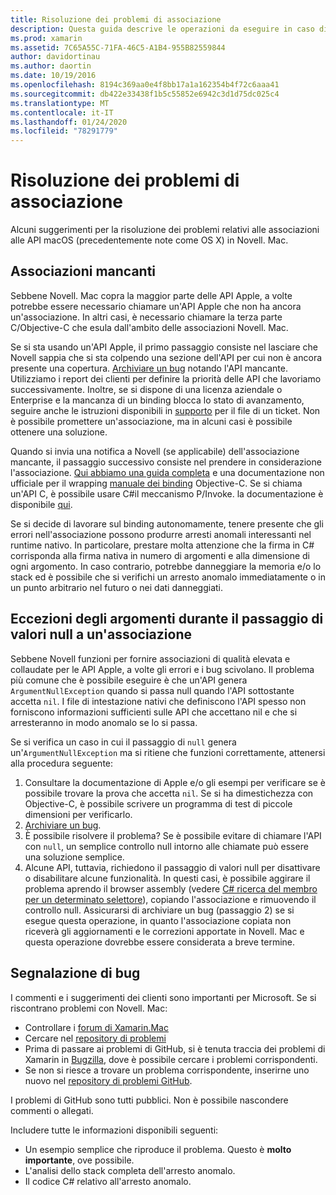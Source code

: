 ```yaml
---
title: Risoluzione dei problemi di associazione
description: Questa guida descrive le operazioni da eseguire in caso di difficoltà nell'associazione di una libreria Objective-C. In particolare, vengono illustrate le associazioni mancanti, le eccezioni degli argomenti quando si passa null a un'associazione e si segnalano bug.
ms.prod: xamarin
ms.assetid: 7C65A55C-71FA-46C5-A1B4-955B82559844
author: davidortinau
ms.author: daortin
ms.date: 10/19/2016
ms.openlocfilehash: 8194c369aa0e4f8bb17a1a162354b4f72c6aaa41
ms.sourcegitcommit: db422e33438f1b5c55852e6942c3d1d75dc025c4
ms.translationtype: MT
ms.contentlocale: it-IT
ms.lasthandoff: 01/24/2020
ms.locfileid: "78291779"
---
```

# <a name="binding-troubleshooting"></a>Risoluzione dei problemi di associazione

Alcuni suggerimenti per la risoluzione dei problemi relativi alle associazioni alle API macOS (precedentemente note come OS X) in Novell. Mac.

## <a name="missing-bindings"></a>Associazioni mancanti

Sebbene Novell. Mac copra la maggior parte delle API Apple, a volte potrebbe essere necessario chiamare un'API Apple che non ha ancora un'associazione. In altri casi, è necessario chiamare la terza parte C/Objective-C che esula dall'ambito delle associazioni Novell. Mac.

Se si sta usando un'API Apple, il primo passaggio consiste nel lasciare che Novell sappia che si sta colpendo una sezione dell'API per cui non è ancora presente una copertura. [Archiviare un bug](#reporting-bugs) notando l'API mancante. Utilizziamo i report dei clienti per definire la priorità delle API che lavoriamo successivamente. Inoltre, se si dispone di una licenza aziendale o Enterprise e la mancanza di un binding blocca lo stato di avanzamento, seguire anche le istruzioni disponibili in [supporto](https://visualstudio.microsoft.com/vs/support/) per il file di un ticket. Non è possibile promettere un'associazione, ma in alcuni casi è possibile ottenere una soluzione.

Quando si invia una notifica a Novell (se applicabile) dell'associazione mancante, il passaggio successivo consiste nel prendere in considerazione l'associazione. [Qui abbiamo una guida completa](~/cross-platform/macios/binding/overview.md) e una documentazione non ufficiale per il wrapping [manuale dei binding](https://brendanzagaeski.appspot.com/xamarin/0002.html) Objective-C. Se si chiama un'API C, è possibile usare C#il meccanismo P/Invoke. la documentazione è disponibile [qui](https://www.mono-project.com/docs/advanced/pinvoke/).

Se si decide di lavorare sul binding autonomamente, tenere presente che gli errori nell'associazione possono produrre arresti anomali interessanti nel runtime nativo. In particolare, prestare molta attenzione che la firma in C# corrisponda alla firma nativa in numero di argomenti e alla dimensione di ogni argomento. In caso contrario, potrebbe danneggiare la memoria e/o lo stack ed è possibile che si verifichi un arresto anomalo immediatamente o in un punto arbitrario nel futuro o nei dati danneggiati.

## <a name="argument-exceptions-when-passing-null-to-a-binding"></a>Eccezioni degli argomenti durante il passaggio di valori null a un'associazione

Sebbene Novell funzioni per fornire associazioni di qualità elevata e collaudate per le API Apple, a volte gli errori e i bug scivolano. Il problema più comune che è possibile eseguire è che un'API genera `ArgumentNullException` quando si passa null quando l'API sottostante accetta `nil`. I file di intestazione nativi che definiscono l'API spesso non forniscono informazioni sufficienti sulle API che accettano nil e che si arresteranno in modo anomalo se lo si passa.

Se si verifica un caso in cui il passaggio di `null` genera un'`ArgumentNullException` ma si ritiene che funzioni correttamente, attenersi alla procedura seguente:

1. Consultare la documentazione di Apple e/o gli esempi per verificare se è possibile trovare la prova che accetta `nil`. Se si ha dimestichezza con Objective-C, è possibile scrivere un programma di test di piccole dimensioni per verificarlo.
2. [Archiviare un bug](#reporting-bugs).
3. È possibile risolvere il problema? Se è possibile evitare di chiamare l'API con `null`, un semplice controllo null intorno alle chiamate può essere una soluzione semplice.
4. Alcune API, tuttavia, richiedono il passaggio di valori null per disattivare o disabilitare alcune funzionalità. In questi casi, è possibile aggirare il problema aprendo il browser assembly (vedere [ C# ricerca del membro per un determinato selettore](~/mac/app-fundamentals/mac-apis.md#finding_selector)), copiando l'associazione e rimuovendo il controllo null. Assicurarsi di archiviare un bug (passaggio 2) se si esegue questa operazione, in quanto l'associazione copiata non riceverà gli aggiornamenti e le correzioni apportate in Novell. Mac e questa operazione dovrebbe essere considerata a breve termine.

<a name="reporting-bugs"/>

## <a name="reporting-bugs"></a>Segnalazione di bug

I commenti e i suggerimenti dei clienti sono importanti per Microsoft. Se si riscontrano problemi con Novell. Mac:

- Controllare i [forum di Xamarin.Mac](https://forums.xamarin.com/categories/xamarin-mac)
- Cercare nel [repository di problemi](https://github.com/xamarin/xamarin-macios/issues)
- Prima di passare ai problemi di GitHub, si è tenuta traccia dei problemi di Xamarin in [Bugzilla](https://bugzilla.xamarin.com/describecomponents.cgi), dove è possibile cercare i problemi corrispondenti.
- Se non si riesce a trovare un problema corrispondente, inserirne uno nuovo nel [repository di problemi GitHub](https://github.com/xamarin/xamarin-macios/issues/new).

I problemi di GitHub sono tutti pubblici. Non è possibile nascondere commenti o allegati.

Includere tutte le informazioni disponibili seguenti:

- Un esempio semplice che riproduce il problema. Questo è **molto importante**, ove possibile.
- L'analisi dello stack completa dell'arresto anomalo.
- Il codice C# relativo all'arresto anomalo.
